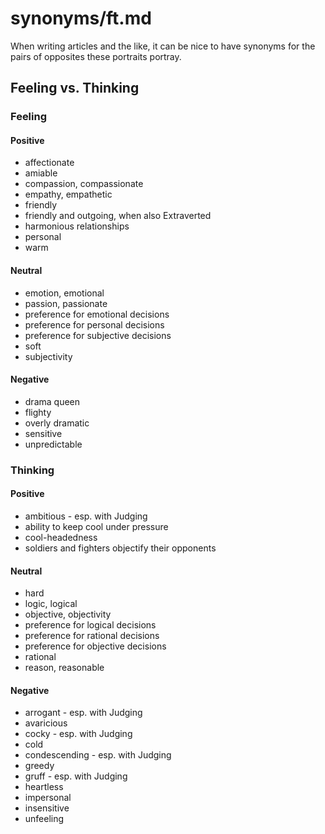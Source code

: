
# synonyms/ft.md

When writing articles and the like, it can be nice to have synonyms for the pairs of opposites
these portraits portray.


## Feeling vs. Thinking

### Feeling

#### Positive
- affectionate
- amiable
- compassion, compassionate
- empathy, empathetic
- friendly
- friendly and outgoing, when also Extraverted
- harmonious relationships
- personal
- warm

#### Neutral
- emotion, emotional
- passion, passionate
- preference for emotional decisions
- preference for personal decisions
- preference for subjective decisions
- soft
- subjectivity

#### Negative
- drama queen
- flighty
- overly dramatic
- sensitive
- unpredictable


### Thinking

#### Positive
- ambitious - esp. with Judging
- ability to keep cool under pressure
- cool-headedness
- soldiers and fighters objectify their opponents

#### Neutral
- hard
- logic, logical
- objective, objectivity
- preference for logical decisions
- preference for rational decisions
- preference for objective decisions
- rational
- reason, reasonable

#### Negative
- arrogant - esp. with Judging
- avaricious
- cocky - esp. with Judging
- cold
- condescending - esp. with Judging
- greedy
- gruff - esp. with Judging
- heartless
- impersonal
- insensitive
- unfeeling

